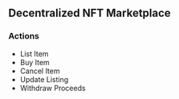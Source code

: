 ## Decentralized NFT Marketplace

### Actions
- List Item
- Buy Item
- Cancel Item
- Update Listing
- Withdraw Proceeds